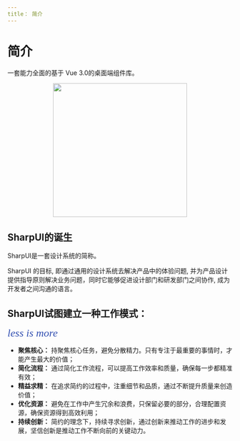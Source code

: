 ```yaml
---
title： 简介
---
```


# 简介

一套能力全面的基于 Vue 3.0的桌面端组件库。

<div align=center>
  <img src="/assets/intro-1.svg" align="center" width="300" height="300">
</div>

## SharpUI的诞生


SharpUI是一套设计系统的简称。

SharpUI 的目标, 即通过通用的设计系统去解决产品中的体验问题, 并为产品设计提供指导原则解决业务问题，同时它能够促进设计部门和研发部门之间协作, 成为开发者之间沟通的语言。

## SharpUI试图建立一种工作模式：
 _<font face="'Apple Color Emoji'" color="#3451b2" size="5">less is more</font>_



- **聚焦核心：** 持聚焦核心任务，避免分散精力。只有专注于最重要的事情时，才能产生最大的价值；
- **简化流程：** 通过简化工作流程，可以提高工作效率和质量，确保每一步都精准有效；
- **精益求精：** 在追求简约的过程中，注重细节和品质，通过不断提升质量来创造价值；
- **优化资源：** 避免在工作中产生冗余和浪费，只保留必要的部分，合理配置资源，确保资源得到高效利用；
- **持续创新：** 简约的理念下，持续寻求创新，通过创新来推动工作的进步和发展，坚信创新是推动工作不断向前的关键动力。
